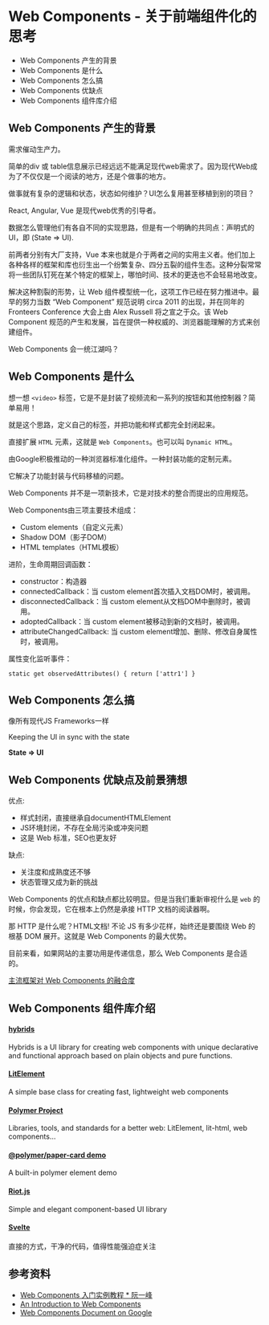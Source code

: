 # Web Components - 关于前端组件化的思考

* Web Components 产生的背景
* Web Components 是什么
* Web Components 怎么搞
* Web Components 优缺点
* Web Components 组件库介绍

## Web Components 产生的背景

需求催动生产力。

简单的div 或 table信息展示已经远远不能满足现代web需求了。因为现代Web成为了不仅仅是一个阅读的地方，还是个做事的地方。

做事就有复杂的逻辑和状态，状态如何维护？UI怎么复用甚至移植到别的项目？

React, Angular, Vue 是现代web优秀的引导者。

数据怎么管理他们有各自不同的实现思路，但是有一个明确的共同点：声明式的UI，即 (State => UI).

前两者分别有大厂支持，Vue 本来也就是介于两者之间的实用主义者。他们加上各种各样的框架和库也衍生出一个纷繁复杂、四分五裂的组件生态。这种分裂常常将一些团队钉死在某个特定的框架上，哪怕时间、技术的更迭也不会轻易地改变。

解决这种割裂的形势，让 Web 组件模型统一化，这项工作已经在努力推进中。最早的努力当数 “Web Component” 规范说明 circa 2011 的出现，并在同年的 Fronteers Conference 大会上由 Alex Russell 将之宣之于众。该 Web Component 规范的产生和发展，旨在提供一种权威的、浏览器能理解的方式来创建组件。

Web Components 会一统江湖吗？

## Web Components 是什么

想一想 `<video>` 标签，它是不是封装了视频流和一系列的按钮和其他控制器？简单易用！

就是这个思路，定义自己的标签，并把功能和样式都完全封闭起来。

直接扩展 `HTML` 元素，这就是 `Web Components`。也可以叫 `Dynamic HTML`。

由Google积极推动的一种浏览器标准化组件。一种封装功能的定制元素。

它解决了功能封装与代码移植的问题。

Web Components 并不是一项新技术，它是对技术的整合而提出的应用规范。

Web Components由三项主要技术组成：

* Custom elements（自定义元素）
* Shadow DOM（影子DOM）
* HTML templates（HTML模板）

进阶，生命周期回调函数：

* constructor：构造器
* connectedCallback：当 custom element首次插入文档DOM时，被调用。
* disconnectedCallback：当 custom element从文档DOM中删除时，被调用。
* adoptedCallback：当 custom element被移动到新的文档时，被调用。
* attributeChangedCallback: 当 custom element增加、删除、修改自身属性时，被调用。

属性变化监听事件：

```
static get observedAttributes() { return ['attr1'] }
```

## Web Components 怎么搞

像所有现代JS Frameworks一样

Keeping the UI in sync with the state

**State => UI**

## Web Components 优缺点及前景猜想

优点:

* 样式封闭，直接继承自documentHTMLElement
* JS环境封闭，不存在全局污染或冲突问题
* 这是 Web 标准，SEO也更友好

缺点:

* 关注度和成熟度还不够
* 状态管理又成为新的挑战

Web Components 的优点和缺点都比较明显。但是当我们重新审视什么是 `web` 的时候，你会发现，它在根本上仍然是承接 HTTP 文档的阅读器啊。

那 HTTP 是什么呢？HTML文档! 不论 JS 有多少花样，始终还是要围绕 Web 的根基 DOM 展开。这就是 Web Components 的最大优势。

目前来看，如果网站的主要功用是传递信息，那么 Web Components 是合适的。

[主流框架对 Web Components 的融合度](https://custom-elements-everywhere.com/)

## Web Components 组件库介绍

#### [hybrids](https://hybrids.js.org/#/)

Hybrids is a UI library for creating web components with unique declarative and functional approach based on plain objects and pure functions.

#### [LitElement](https://lit-element.polymer-project.org/)

A simple base class for creating fast, lightweight web components

#### [Polymer Project](https://www.polymer-project.org/)

Libraries, tools, and standards for a better web: LitElement, lit-html, web components...

#### [@polymer/paper-card demo](https://www.webcomponents.org/element/@polymer/paper-card)
A built-in polymer element demo

#### [Riot.js](https://riot.js.org/)

Simple and elegant component-based UI library

#### [Svelte](https://svelte.dev/)

直接的方式，干净的代码，值得性能强迫症关注

## 参考资料
* [Web Components 入门实例教程 * 阮一峰](http://www.ruanyifeng.com/blog/2019/08/web_components.html)
* [An Introduction to Web Components](https://css-tricks.com/an-introduction-to-web-components/)
* [Web Components Document on Google](https://developers.google.com/web/fundamentals/web-components/customelements)
